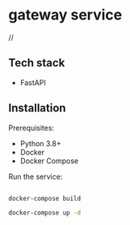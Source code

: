 # gateway service

//

## Tech stack

- FastAPI

## Installation

Prerequisites:

- Python 3.8+
- Docker
- Docker Compose

Run the service:

```bash

docker-compose build

docker-compose up -d

```
